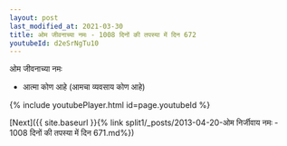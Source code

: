 ```yaml
---
layout: post
last_modified_at: 2021-03-30
title: ओम जीवनाच्या नमः - 1008 दिनों की तपस्या में दिन 672
youtubeId: d2eSrNgTu10
---
```

 
 
 ओम जीवनाच्या नमः  
 
 -  आत्मा कोण आहे (आमचा व्यवसाय कोण आहे) 
 
  
 
  
 
 
 
 
 
 


{% include youtubePlayer.html id=page.youtubeId %}
 
[Next]({{ site.baseurl }}{% link  split1/_posts/2013-04-20-ओम निर्जीवाय नमः - 1008 दिनों की तपस्या में दिन 671.md%})
 
